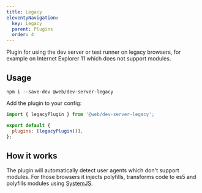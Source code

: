 ```yaml
---
title: Legacy
eleventyNavigation:
  key: Legacy
  parent: Plugins
  order: 4
---
```


Plugin for using the dev server or test runner on legacy browsers, for example on Internet Explorer 11 which does not support modules.

## Usage

```
npm i --save-dev @web/dev-server-legacy
```

Add the plugin to your config:

```js
import { legacyPlugin } from '@web/dev-server-legacy';

export default {
  plugins: [legacyPlugin()],
};
```

## How it works

The plugin will automatically detect user agents which don't support modules. For those browsers it injects polyfills, transforms code to es5 and polyfills modules using [SystemJS](https://www.npmjs.com/package/systemjs).
